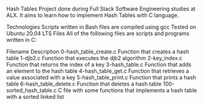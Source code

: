 Hash Tables
Project done during Full Stack Software Engineering studies at ALX. It aims to learn how to implement Hash Tables with C language.

Technologies
Scripts written in Bash 
files are compiled using gcc
Tested on Ubuntu 20.04 LTS
Files
All of the following files are scripts and programs written in C:

Filename   Description
0-hash_table_create.c	Function that creates a hash table
1-djb2.c		Function that executes the djb2 algorithm
2-key_index.c		Function that returns the index of a key
3-hash_table.c		Function that adds an element to the hash table
4-hash_table_get.c	Function that retrieves a value associated with a key
5-hash_table_print.c	Function that prints a hash table
6-hash_table_delete.c	Function that deletes a hash table
100-sorted_hash_table.c	C file with some functions that implements a hash table with a sorted linked list